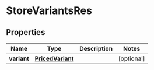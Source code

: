 # StoreVariantsRes

## Properties
Name | Type | Description | Notes
------------ | ------------- | ------------- | -------------
**variant** | [**PricedVariant**](PricedVariant.md) |  |  [optional]
